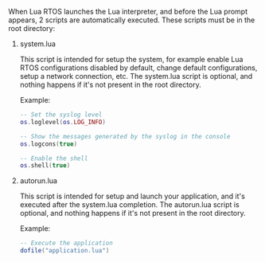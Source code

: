 When Lua RTOS launches the Lua interpreter, and before the Lua prompt appears, 2 scripts are automatically executed. These scripts must be in the root directory:

1. system.lua

   This script is intended for setup the system, for example enable Lua RTOS configurations disabled by default, change default configurations, setup a network connection, etc. The system.lua script is optional, and nothing happens if it's not present in the root directory.

   Example:
   ```lua
   -- Set the syslog level
   os.loglevel(os.LOG_INFO)

   -- Show the messages generated by the syslog in the console
   os.logcons(true)

   -- Enable the shell
   os.shell(true)
   ```
1. autorun.lua

   This script is intended for setup and launch your application, and it's executed after the system.lua completion. The autorun.lua script is optional, and nothing happens if it's not present in the root directory.

   Example:
   ```lua
   -- Execute the application
   dofile("application.lua")
   ```